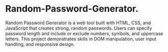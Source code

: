 # Random-Password-Generator.
Random Password Generator is a web tool built with HTML, CSS, and JavaScript that creates strong, random passwords. Users can specify password length and include or exclude numbers, symbols, and uppercase letters. This project demonstrates skills in DOM manipulation, user input handling, and responsive design.
